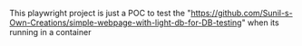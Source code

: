 This playwright project is just a POC to test the "https://github.com/Sunil-s-Own-Creations/simple-webpage-with-light-db-for-DB-testing" when its running in a container
